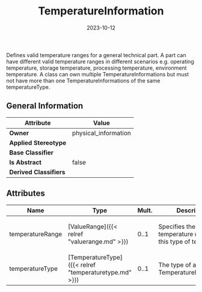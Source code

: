 ﻿---
title: TemperatureInformation
toc: false
type: specs
date: "2023-10-12"
draft: false
specification: VEC
version: 2.1.0
documentType: "Recommendation"
elementType: Class
classes:
  - TemperatureInformation
menu_name: vec-2.1.0
---
<p> Defines valid temperature ranges for a general technical part. A part can have different valid temperature ranges in different scenarios e.g. operating temperature, storage temperature, processing temperature, environment temperature. A class can own multiple TemperatureInformations but must not have more than one TemperatureInformations of the same temperatureType.      </p>

## General Information

| Attribute               | Value |
|-------------------------|-------|
| **Owner**               | physical_information |
| **Applied Stereotype**  |   |
| **Base Classifier**     |   |
| **Is Abstract**         | false |
| **Derived Classifiers** |   |

## Attributes
|  Name  |  Type  |  Mult.  |  Description  |  Owning Classifier  |
|--------|--------|---------|---------------|--------------|
|temperatureRange| [ValueRange]({{< relref "valuerange.md" >}}) | 0..1 | <p>Specifies the allowed temperature range for this type of temperature.  </p> | [TemperatureInformation]({{< relref "temperatureinformation.md" >}}) |
|temperatureType| [TemperatureType]({{< relref "temperaturetype.md" >}}) | 0..1 | <p> The type of a TemperatureInformation.      </p> | [TemperatureInformation]({{< relref "temperatureinformation.md" >}}) |





